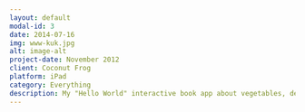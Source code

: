 ```yaml
---
layout: default
modal-id: 3
date: 2014-07-16
img: www-kuk.jpg
alt: image-alt
project-date: November 2012
client: Coconut Frog
platform: iPad
category: Everything
description: My "Hello World" interactive book app about vegetables, developed while learning programming + Cocos2d. Won <b>Best iOS Education App</b> at the Polish <b>AppAwards</b>. Reached number 2 in the <i>Books</i> category in Poland. No longer available on the App Store!
---
```

